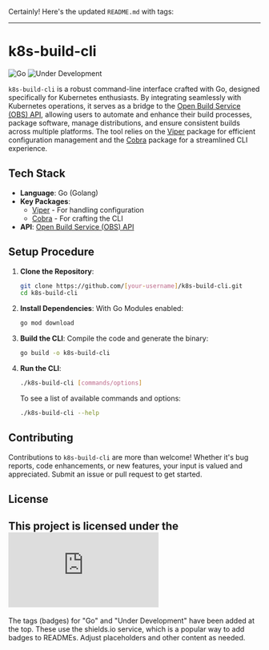 Certainly! Here's the updated `README.md` with tags:

---

# k8s-build-cli 
![Go](https://img.shields.io/badge/-Go-blue) ![Under Development](https://img.shields.io/badge/-Under%20Development-orange)

`k8s-build-cli` is a robust command-line interface crafted with Go, designed specifically for Kubernetes enthusiasts. By integrating seamlessly with Kubernetes operations, it serves as a bridge to the [Open Build Service (OBS) API](https://openbuildservice.org/), allowing users to automate and enhance their build processes, package software, manage distributions, and ensure consistent builds across multiple platforms. The tool relies on the [Viper](https://github.com/spf13/viper) package for efficient configuration management and the [Cobra](https://github.com/spf13/cobra) package for a streamlined CLI experience.

## Tech Stack

- **Language**: Go (Golang)
- **Key Packages**:
  - [Viper](https://github.com/spf13/viper) - For handling configuration
  - [Cobra](https://github.com/spf13/cobra) - For crafting the CLI
- **API**: [Open Build Service (OBS) API](https://openbuildservice.org/)
  
## Setup Procedure

1. **Clone the Repository**:
   ```bash
   git clone https://github.com/[your-username]/k8s-build-cli.git
   cd k8s-build-cli
   ```

2. **Install Dependencies**:
   With Go Modules enabled:
   ```bash
   go mod download
   ```

3. **Build the CLI**:
   Compile the code and generate the binary:
   ```bash
   go build -o k8s-build-cli
   ```

4. **Run the CLI**:
   ```bash
   ./k8s-build-cli [commands/options]
   ```
   To see a list of available commands and options:
   ```bash
   ./k8s-build-cli --help
   ```

## Contributing

Contributions to `k8s-build-cli` are more than welcome! Whether it's bug reports, code enhancements, or new features, your input is valued and appreciated. Submit an issue or pull request to get started.

## License

This project is licensed under the ![MIT License](https:github.com/kunxl.gg/k8s-build-cli/LICENSE.md)
---

The tags (badges) for "Go" and "Under Development" have been added at the top. These use the shields.io service, which is a popular way to add badges to READMEs. Adjust placeholders and other content as needed.